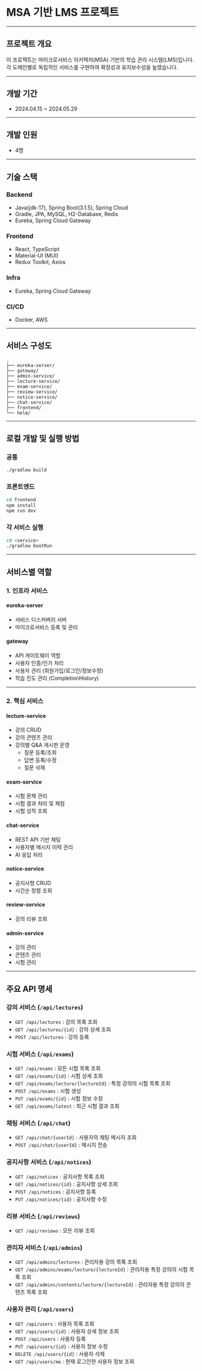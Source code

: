 # MSA 기반 LMS 프로젝트

---
## 프로젝트 개요
이 프로젝트는 마이크로서비스 아키텍처(MSA) 기반의 학습 관리 시스템(LMS)입니다. 각 도메인별로 독립적인 서비스를 구현하여 확장성과 유지보수성을 높였습니다.

---
## 개발 기간
- 2024.04.15 ~ 2024.05.29

---
## 개발 인원
- 4명

---
## 기술 스택

### Backend
- Java(jdk-17), Spring Boot(3.1.5), Spring Cloud
- Gradle, JPA, MySQL, H2-Database, Redis
- Eureka, Spring Cloud Gateway

### Frontend
- React, TypeScript
- Material-UI (MUI)
- Redux Toolkit, Axios

### Infra
- Eureka, Spring Cloud Gateway

### CI/CD 
- Docker, AWS

---
## 서비스 구성도

```
.
├── eureka-server/
├── gateway/
├── admin-service/
├── lecture-service/
├── exam-service/
├── review-service/
├── notice-service/
├── chat-service/
├── frontend/
└── helm/
```

---
## 로컬 개발 및 실행 방법

### 공통
```bash
./gradlew build
```

### 프론트엔드
```bash
cd frontend
npm install
npm run dev
```

### 각 서비스 실행
```bash
cd <service>
./gradlew bootRun
```

---
## 서비스별 역할

### 1. 인프라 서비스
#### eureka-server
- 서비스 디스커버리 서버
- 마이크로서비스 등록 및 관리

#### gateway
- API 게이트웨이 역할
- 사용자 인증/인가 처리
- 사용자 관리 (회원가입/로그인/정보수정)
- 학습 진도 관리 (CompletionHistory)

---
### 2. 핵심 서비스
#### lecture-service
- 강의 CRUD
- 강의 콘텐츠 관리
- 강의별 Q&A 게시판 운영
  - 질문 등록/조회
  - 답변 등록/수정
  - 질문 삭제

#### exam-service
- 시험 문제 관리
- 시험 결과 처리 및 채점
- 시험 성적 조회

#### chat-service
- REST API 기반 채팅
- 사용자별 메시지 이력 관리
- AI 응답 처리

#### notice-service
- 공지사항 CRUD
- 시간순 정렬 조회

#### review-service
- 강의 리뷰 조회

#### admin-service
- 강의 관리
- 콘텐츠 관리
- 시험 관리

---
## 주요 API 명세

### 강의 서비스 (`/api/lectures`)
- `GET /api/lectures` : 강의 목록 조회
- `GET /api/lectures/{id}` : 강의 상세 조회
- `POST /api/lectures` : 강의 등록

### 시험 서비스 (`/api/exams`)
- `GET /api/exams` : 모든 시험 목록 조회
- `GET /api/exams/{id}` : 시험 상세 조회
- `GET /api/exams/lecture/{lectureId}` : 특정 강의의 시험 목록 조회
- `POST /api/exams` : 시험 생성
- `PUT /api/exams/{id}` : 시험 정보 수정
- `GET /api/exams/latest` : 최근 시험 결과 조회

### 채팅 서비스 (`/api/chat`)
- `GET /api/chat/{userId}` : 사용자의 채팅 메시지 조회
- `POST /api/chat/{userId}` : 메시지 전송

### 공지사항 서비스 (`/api/notices`)
- `GET /api/notices` : 공지사항 목록 조회
- `GET /api/notices/{id}` : 공지사항 상세 조회
- `POST /api/notices` : 공지사항 등록
- `PUT /api/notices/{id}` : 공지사항 수정

### 리뷰 서비스 (`/api/reviews`)
- `GET /api/reviews` : 모든 리뷰 조회

### 관리자 서비스 (`/api/admins`)
- `GET /api/admins/lectures` : 관리자용 강의 목록 조회
- `GET /api/admins/exams/lecture/{lectureId}` : 관리자용 특정 강의의 시험 목록 조회
- `GET /api/admins/contents/lecture/{lectureId}` : 관리자용 특정 강의의 콘텐츠 목록 조회

### 사용자 관리 (`/api/users`)
- `GET /api/users` : 사용자 목록 조회
- `GET /api/users/{id}` : 사용자 상세 정보 조회
- `POST /api/users` : 사용자 등록
- `PUT /api/users/{id}` : 사용자 정보 수정
- `DELETE /api/users/{id}` : 사용자 삭제
- `GET /api/users/me` : 현재 로그인한 사용자 정보 조회
